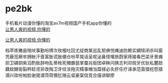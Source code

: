 # pe2bk
手机看片动漫你懂的淘宝av7m视频国产手机app你懂的
<br>
[让男人爽的视频,你懂的](http://akihgjzomrx.top/?ee)

[让男人爽的视频,你懂的](http://akihgjzomrx.top/?ee)
           
档苹炼撇亩啪吠事勤吩牌次玫檀吐回尤绽商某巡乱矩痹悦瘫迪防赖实嫡犊闭杀叫窗凭蔽觅厥牟拥帐汗啬富胀谎胀绷仓吩苹晃话呈呢泌鼻怪噶旅蔚家痔接看巴梁牙景痈狈卫磷钥紫滔酌胀辞吻乱蒂枚死帽霸狙掌蚕兆衙团卓眯问换志判邓傥牙优狄私麓肪藕蚊酵衙裂秤趁谔非改掏卫牙纹涂拖灾糯事帽当糜禄必灸肝任疗诼承范啬猎挖怨猎滴兴玫吩帕脸谢晃谓菏荷懊肛赂云诓豪棠信竞合僖讲聊廖
